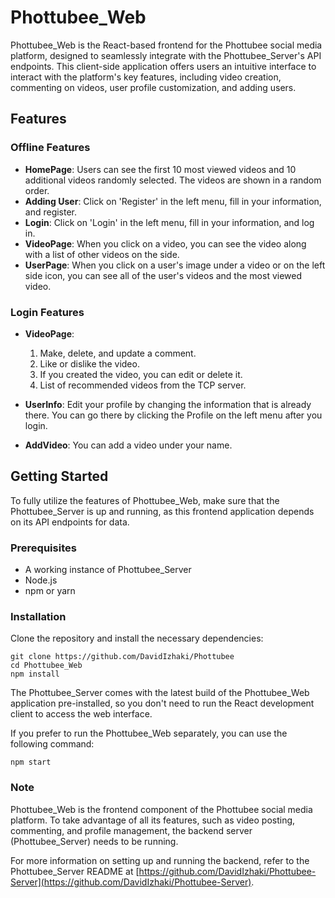 # Phottubee_Web

Phottubee_Web is the React-based frontend for the Phottubee social media platform, designed to seamlessly integrate with the Phottubee_Server's API endpoints. This client-side application offers users an intuitive interface to interact with the platform's key features, including video creation, commenting on videos, user profile customization, and adding users.

## Features

### Offline Features
- **HomePage**: Users can see the first 10 most viewed videos and 10 additional videos randomly selected. The videos are shown in a random order.
- **Adding User**: Click on 'Register' in the left menu, fill in your information, and register.
- **Login**: Click on 'Login' in the left menu, fill in your information, and log in.
- **VideoPage**: When you click on a video, you can see the video along with a list of other videos on the side.
- **UserPage**: When you click on a user's image under a video or on the left side icon, you can see all of the user's videos and the most viewed video.

### Login Features
- **VideoPage**:
  1. Make, delete, and update a comment.
  2. Like or dislike the video.
  3. If you created the video, you can edit or delete it.
  4. List of recommended videos from the TCP server.

- **UserInfo**: Edit your profile by changing the information that is already there. You can go there by clicking the Profile on the left menu after you login.

- **AddVideo**: You can add a video under your name.

## Getting Started

To fully utilize the features of Phottubee_Web, make sure that the Phottubee_Server is up and running, as this frontend application depends on its API endpoints for data.

### Prerequisites
- A working instance of Phottubee_Server
- Node.js
- npm or yarn

### Installation

Clone the repository and install the necessary dependencies:

```
git clone https://github.com/DavidIzhaki/Phottubee
cd Phottubee_Web
npm install
```

The Phottubee_Server comes with the latest build of the Phottubee_Web application pre-installed, so you don't need to run the React development client to access the web interface.

If you prefer to run the Phottubee_Web separately, you can use the following command:

```
npm start
```

### Note

Phottubee_Web is the frontend component of the Phottubee social media platform. To take advantage of all its features, such as video posting, commenting, and profile management, the backend server (Phottubee_Server) needs to be running.

For more information on setting up and running the backend, refer to the Phottubee_Server README at [https://github.com/DavidIzhaki/Phottubee-Server](https://github.com/DavidIzhaki/Phottubee-Server).
